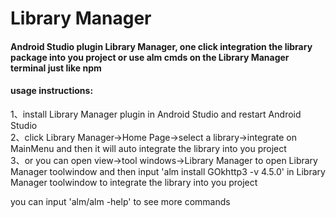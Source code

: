 # Library Manager

####  Android Studio plugin Library Manager, one click integration the library package into you project or use alm cmds on the Library Manager terminal just like npm<br/>

#### usage instructions:
   1、install Library Manager plugin in Android Studio and restart Android Studio<br/>
   2、click Library Manager->Home Page->select a library->integrate on MainMenu and then it will auto integrate the library into you project<br/>
   3、or you can open view->tool windows->Library Manager to open Library Manager toolwindow and then input 'alm install GOkhttp3 -v 4.5.0' in Library Manager toolwindow to integrate the library into you project<br/>

you can input 'alm/alm -help' to see more commands<br/>